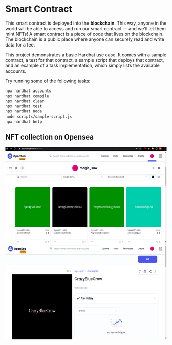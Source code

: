 # Smart Contract
This smart contract is deployed into the <b>blockchain</b>. This way, anyone in the world will be able to access and run our smart contract — and we'll let them mint NFTs!
A smart contract is a piece of code that lives on the blockchain. The blockchain is a public place where anyone can securely read and write data for a fee.

This project demonstrates a basic Hardhat use case. It comes with a sample contract, a test for that contract, a sample script that deploys that contract, and an example of a task implementation, which simply lists the available accounts.

Try running some of the following tasks:

```shell
npx hardhat accounts
npx hardhat compile
npx hardhat clean
npx hardhat test
npx hardhat node
node scripts/sample-script.js
npx hardhat help
```
## NFT collection on Opensea
<img
              src="opensea.png"
              alt=""
              height="300"
              width="550"
            />
<img
              src="nft.png"
              alt=""
              height="300"
              width="550"
            />
